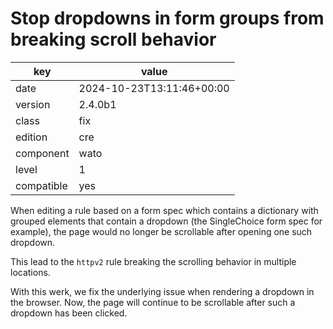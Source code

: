 [//]: # (werk v2)
# Stop dropdowns in form groups from breaking scroll behavior

key        | value
---------- | ---
date       | 2024-10-23T13:11:46+00:00
version    | 2.4.0b1
class      | fix
edition    | cre
component  | wato
level      | 1
compatible | yes

When editing a rule based on a form spec which contains a dictionary
with grouped elements that contain a dropdown (the SingleChoice form
spec for example), the page would no longer be scrollable after opening
one such dropdown.

This lead to the `httpv2` rule breaking the scrolling behavior in
multiple locations.

With this werk, we fix the underlying issue when rendering a dropdown
in the browser. Now, the page will continue to be scrollable after such
a dropdown has been clicked.
